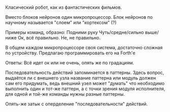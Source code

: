 Класический робот, как из фантастических фильмов. 

Вместо блоков нейронов один микропроцессор.
Блок нейронов по научному называется "слоем" или "кортексом" (?)

Примеры команд, образно:
Подними руку
Чуть/средне/сильно выше/ниже
Ок, всё правильно.
Не, не правильно.

В общем каждом микропроцессоре своя система, достаточно сложная по устройству.
Предлагаю программировать его на Forth'е

Ответы:
Всё идет ок или не очень, опять же по градациям.

Последовательность действий запоминается в паттерны.
Здесь вопрос, выдаётся ли с внешнего узла название паттерна или модуль должен сам его придумать, ведь внешний узел может "думать" что необходимо выполнить один и тот-же паттерн, а с точки зрения модуля исполнителя, для одной и той-же команды нужны разные паттерны.

Опять-же затык с оперделение "последовательности" действий.